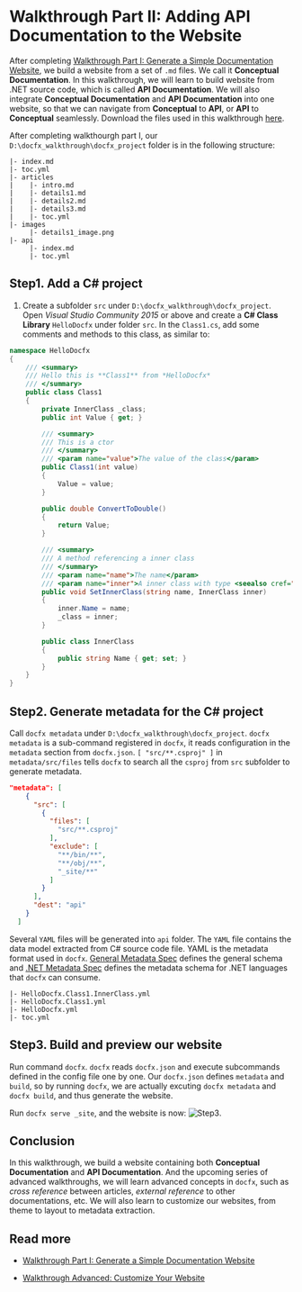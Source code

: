 Walkthrough Part II: Adding API Documentation to the Website
==========================

After completing [Walkthrough Part I: Generate a Simple Documentation Website](walkthrough_create_a_docfx_project.md), we build a website from a set of `.md` files. We call it **Conceptual Documentation**. In this walkthrough, we will learn to build website from .NET source code, which is called **API Documentation**. We will also integrate **Conceptual Documentation** and **API Documentation** into one website, so that we can navigate from **Conceptual** to **API**, or **API** to **Conceptual** seamlessly. Download the files used in this walkthrough [here](artifacts/walkthrough2.zip).

After completing walkthourgh part I, our `D:\docfx_walkthrough\docfx_project` folder is in the following structure:

```
|- index.md
|- toc.yml
|- articles
|    |- intro.md
|    |- details1.md
|    |- details2.md
|    |- details3.md
|    |- toc.yml
|- images
     |- details1_image.png
|- api
     |- index.md
     |- toc.yml
```

Step1. Add a C# project
---------------------------
1. Create a subfolder `src` under `D:\docfx_walkthrough\docfx_project`. Open *Visual Studio Community 2015* or above and create a **C# Class Library** `HelloDocfx` under folder `src`. In the `Class1.cs`, add some comments and methods to this class, as similar to:

```csharp
namespace HelloDocfx
{
    /// <summary>
    /// Hello this is **Class1** from *HelloDocfx*
    /// </summary>
    public class Class1
    {
        private InnerClass _class;
        public int Value { get; }

        /// <summary>
        /// This is a ctor
        /// </summary>
        /// <param name="value">The value of the class</param>
        public Class1(int value)
        {
            Value = value;
        }

        public double ConvertToDouble()
        {
            return Value;
        }

        /// <summary>
        /// A method referencing a inner class
        /// </summary>
        /// <param name="name">The name</param>
        /// <param name="inner">A inner class with type <seealso cref="InnerClass"/></param>
        public void SetInnerClass(string name, InnerClass inner)
        {
            inner.Name = name;
            _class = inner;
        }

        public class InnerClass
        {
            public string Name { get; set; }
        }
    }
}
```

Step2. Generate metadata for the C# project
----------------------
Call `docfx metadata` under `D:\docfx_walkthrough\docfx_project`. `docfx metadata` is a sub-command registered in `docfx`, it reads configuration in the `metadata` section from `docfx.json`. `[ "src/**.csproj" ]` in `metadata/src/files` tells `docfx` to search all the `csproj` from `src` subfolder to generate metadata.

```json
"metadata": [
    {
      "src": [
        {
          "files": [
            "src/**.csproj"
          ],
          "exclude": [
            "**/bin/**",
            "**/obj/**",
            "_site/**"
          ]
        }
      ],
      "dest": "api"
    }
  ]
```

Several `YAML` files will be generated into `api` folder. The `YAML` file contains the data model extracted from C# source code file. YAML is the metadata format used in `docfx`. [General Metadata Spec](http://dotnet.github.io/docfx/spec/metadata_format_spec.html) defines the general schema and [.NET Metadata Spec](http://dotnet.github.io/docfx/spec/metadata_dotnet_spec.html) defines the metadata schema for .NET languages that `docfx` can consume.
```
|- HelloDocfx.Class1.InnerClass.yml
|- HelloDocfx.Class1.yml
|- HelloDocfx.yml
|- toc.yml
```

Step3. Build and preview our website
----------------------------------------------------
Run command `docfx`. `docfx` reads `docfx.json` and execute subcommands defined in the config file one by one. Our `docfx.json` defines `metadata` and `build`, so by running `docfx`, we are actually excuting `docfx metadata` and `docfx build`, and thus generate the website.

Run `docfx serve _site`, and the website is now:
![Step3](images/walkthrough2_step3.png).

Conclusion
---------
In this walkthrough, we build a website containing both **Conceptual Documentation** and **API Documentation**. And the upcoming series of advanced walkthroughs, we will learn advanced concepts in `docfx`, such as *cross reference* between articles, *external reference* to other documentations, etc. We will also learn to customize our websites, from theme to layout to metadata extraction.

Read more
---------
* [Walkthrough Part I: Generate a Simple Documentation Website](walkthrough_create_a_docfx_project.md)

* [Walkthrough Advanced: Customize Your Website](advanced_walkthrough.md)